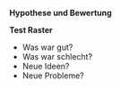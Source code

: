 **Hypothese und Bewertung**

**Test Raster**
- Was war gut?
- Was war schlecht?
- Neue Ideen?
- Neue Probleme?
